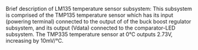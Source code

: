 Brief description of LM135 temperature sensor subsystem: This subsystem is comprised of the TMP135 temperature sensor which has its input (powering terminal) 
connected to the output of of the buck boost regulator subsystem, and its output (Vdata) connected to the comparator-LED subsystem. The TMP335 temperature sensor 
at 0℃ outputs 2.73V, increasing by 10mV/℃.  
